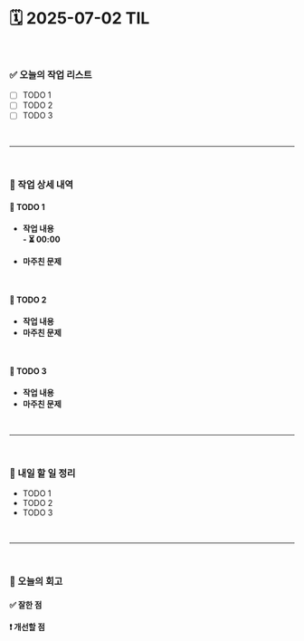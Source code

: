# 🗓️ 2025-07-02 TIL

<br>

### ✅ 오늘의 작업 리스트  
- [ ] TODO 1  
- [ ] TODO 2  
- [ ] TODO 3  

<br>

---

<br>

### 📌 작업 상세 내역  

#### 🔹 TODO 1  
- **작업 내용**<br>
**[]() - ⏳ 00:00**<br>

- **마주친 문제**<br>

<br>

#### 🔹 TODO 2  
- **작업 내용**<br>
- **마주친 문제**<br>

<br>

#### 🔹 TODO 3  
- **작업 내용**<br>
- **마주친 문제**<br>

<br>

---

<br>

### 🚀 내일 할 일 정리  

- TODO 1  
- TODO 2  
- TODO 3  

<br>

---

<br>

### 🧐 오늘의 회고  

#### ✅ 잘한 점
#### ❗ 개선할 점



<br><br><br>